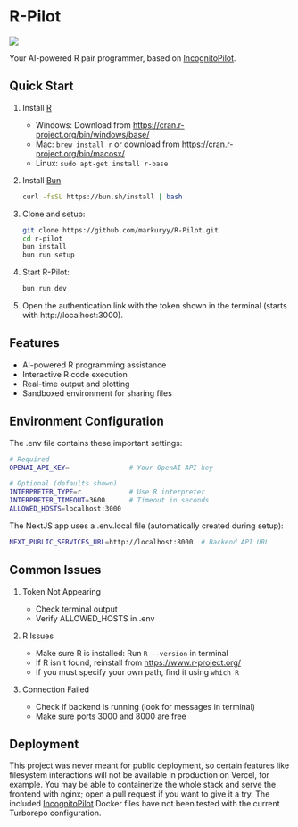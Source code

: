 # R-Pilot

![](assets/images/r-pilot_demo.gif)

Your AI-powered R pair programmer, based on [IncognitoPilot](https://github.com/silvanmelchior/IncognitoPilot).

## Quick Start

1. Install [R](https://www.r-project.org/)
   - Windows: Download from https://cran.r-project.org/bin/windows/base/
   - Mac: `brew install r` or download from https://cran.r-project.org/bin/macosx/
   - Linux: `sudo apt-get install r-base`

2. Install [Bun](https://bun.sh/)
   ```bash
   curl -fsSL https://bun.sh/install | bash
   ```

3. Clone and setup:
   ```bash
   git clone https://github.com/markuryy/R-Pilot.git
   cd r-pilot
   bun install
   bun run setup
   ```

4. Start R-Pilot:
   ```bash
   bun run dev
   ```

5. Open the authentication link with the token shown in the terminal (starts with http://localhost:3000).

## Features

- AI-powered R programming assistance
- Interactive R code execution
- Real-time output and plotting
- Sandboxed environment for sharing files

## Environment Configuration

The .env file contains these important settings:

```bash
# Required
OPENAI_API_KEY=               # Your OpenAI API key

# Optional (defaults shown)
INTERPRETER_TYPE=r            # Use R interpreter
INTERPRETER_TIMEOUT=3600      # Timeout in seconds
ALLOWED_HOSTS=localhost:3000
```

The NextJS app uses a .env.local file (automatically created during setup):

```bash
NEXT_PUBLIC_SERVICES_URL=http://localhost:8000  # Backend API URL
```

## Common Issues

1. Token Not Appearing
   - Check terminal output
   - Verify ALLOWED_HOSTS in .env

2. R Issues
   - Make sure R is installed: Run `R --version` in terminal
   - If R isn't found, reinstall from https://www.r-project.org/
   - If you must specify your own path, find it using `which R`

3. Connection Failed
   - Check if backend is running (look for messages in terminal)
   - Make sure ports 3000 and 8000 are free

## Deployment

This project was never meant for public deployment, so certain features like filesystem interactions will not be available in production on Vercel, for example. You may be able to containerize the whole stack and serve the frontend with nginx; open a pull request if you want to give it a try. The included [IncognitoPilot](https://github.com/silvanmelchior/IncognitoPilot) Docker files have not been tested with the current Turborepo configuration.